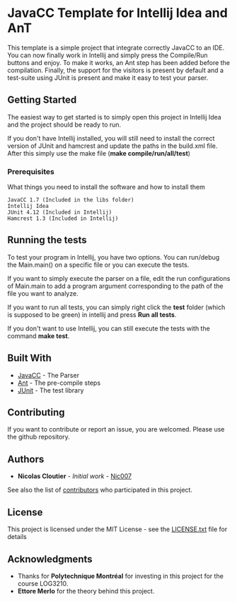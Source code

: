 # JavaCC Template for Intellij Idea and AnT

This template is a simple project that integrate correctly JavaCC to an IDE. You can now finally work in Intellij and simply press the Compile/Run buttons and enjoy. To make it works, an Ant step has been added before the compilation. Finally, the support for the visitors is present by default and a test-suite using JUnit is present and make it easy to test your parser.

## Getting Started

The easiest way to get started is to simply open this project in Intellij Idea and the project should be ready to run.

If you don't have Intellij installed, you will still need to install the correct version of JUnit and hamcrest and update the paths in the build.xml file. After this simply use the make file (**make compile/run/all/test**)

### Prerequisites

What things you need to install the software and how to install them

```
JavaCC 1.7 (Included in the libs folder)
Intellij Idea
JUnit 4.12 (Included in Intellij)
Hamcrest 1.3 (Included in Intellij)
```

## Running the tests

To test your program in Intellij, you have two options. You can run/debug the Main.main() on a specific file or you can execute the tests.

If you want to simply execute the parser on a file, edit the run configurations of Main.main to add a program argument corresponding to the path of the file you want to analyze.

If you want to run all tests, you can simply right click the **test** folder (which is supposed to be green) in intellij and press **Run all tests**.

If you don't want to use Intellij, you can still execute the tests with the command **make test**.

## Built With

* [JavaCC](https://javacc.org/doc) - The Parser
* [Ant](http://ant.apache.org/) - The pre-compile steps
* [JUnit](http://junit.org/junit4/) - The test library

## Contributing

If you want to contribute or report an issue, you are welcomed. Please use the github repository.

## Authors

* **Nicolas Cloutier** - *Initial work* - [Nic007](https://github.com/Nic007)

See also the list of [contributors](https://github.com/your/project/contributors) who participated in this project.

## License

This project is licensed under the MIT License - see the [LICENSE.txt](LICENSE.txt) file for details

## Acknowledgments

* Thanks for **Polytechnique Montréal** for investing in this project for the course LOG3210.
* **Ettore Merlo** for the theory behind this project.